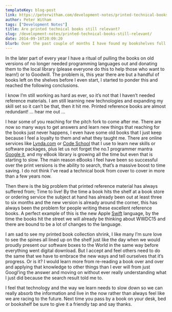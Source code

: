 ```yaml
---
templateKey: blog-post
link: https://peterwitham.com/development-notes/printed-technical-books-still-relevant/
author: Peter Witham
tags: ["Development Notes"]
title: Are printed technical books still relevant?
slug: /development-notes/printed-technical-books-still-relevant/
date: 2014-09-16T20:09:20
blurb: Over the past couple of months I have found my bookshelves full of technical reference materials getting less and here is why.
---
```


In the later part of every year I have a ritual of pulling the books on old versions of no longer needed programming languages out and donating them to the local library (please everyone do this to help those who want to learn!) or to Goodwill. The problem is, this year there are but a handful of books left on the shelves before I even start, I started to ponder this and reached the following conclusions.

I know I’m still working as hard as ever, so it’s not that I haven’t needed reference materials. I am still learning new technologies and expanding my skill set so it can’t be that, then it hit me. Printed reference books are almost redundant! … hear me out …

I hear some of you reaching for the pitch fork to come after me. There are now so many ways to get answers and learn new things that reaching for the books just never happens, I even have some old books that I just keep because I feel a loyalty to them and what they taught me. There are online services like [Lynda.com](http://www.lynda.com) or [Code School](http://www.codeschool.com) that I use to learn new skills or software packages, plus let us not forget the no.1 programmer mantra [Google it](http://www.google.com), and my eBook library is growing all the time but even that is starting to slow. The main reason eBooks I feel have been so successful over the print versions is the ability to search, that’s a massive boost to time saving. I do not think I’ve read a technical book from cover to cover in more than a few years now.

Then there is the big problem that printed reference material has always suffered from; Time to live! By the time a book hits the shelf at a book store or ordering service the subject at hand has already been out at least three to six months and the new version is already around the corner, this has always been the problem for people writing these excellent reference books. A perfect example of this is the new Apple [Swift](https://developer.apple.com/swift/) language, by the time the books hit the street we will already be thinking about WWDC15 and there are bound to be a lot of changes to the language.

I am sad to see my printed book collection shrink, I like many I’m sure love to see the spines all lined up on the shelf just like the day when we would proudly present our software boxes to the World in the same way before everything went digital download. But I accept and feel others need to do the same that we have to embrace the new ways and tell ourselves that it’s progress. Or is it? I would learn more from re-reading a book over and over and applying that knowledge to other things than I ever will from just Googl’ing the answer and moving on without ever really understanding what I just did because the search result told me to.

I feel that technology and the way we learn needs to slow down so we can really absorb the information and live in the now rather than always feel like we are racing to the future. Next time you pass by a book on your desk, bed or bookshelf be sure to give it a friendly tap and say thanks.

